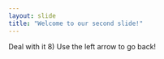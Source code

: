 ```yaml
---
layout: slide
title: "Welcome to our second slide!"
---
```

Deal with it 8)
Use the left arrow to go back!
